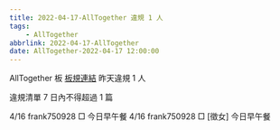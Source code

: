 ```yaml
---
title: 2022-04-17-AllTogether 違規 1 人
tags:
    - AllTogether
abbrlink: 2022-04-17-AllTogether
date: AllTogether-2022-04-17 12:00:00
---
```

AllTogether 板 [板規連結](https://www.ptt.cc/bbs/AllTogether/M.1643211430.A.5FB.html)
昨天違規 1 人
<!-- more -->

違規清單
7 日內不得超過 1 篇

4/16 frank750928 □ 今日早午餐
4/16 frank750928 □ [徵女] 今日早午餐